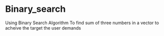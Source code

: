 # Binary_search
Using Binary Search Algorithm To find sum of three numbers in a vector to acheive the target the user demands 
